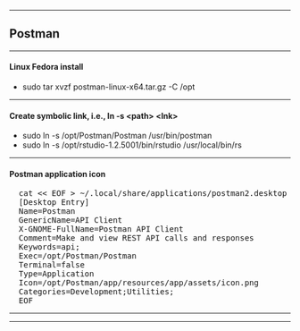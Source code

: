 
***

## Postman

***

#### Linux Fedora install
* sudo tar xvzf postman-linux-x64.tar.gz -C /opt

***

#### Create symbolic link, i.e., ln -s &lt;path&gt; &lt;lnk&gt;
* sudo ln -s /opt/Postman/Postman /usr/bin/postman
* sudo ln -s /opt/rstudio-1.2.5001/bin/rstudio /usr/local/bin/rs

***

#### Postman application icon
<pre>
  cat << EOF > ~/.local/share/applications/postman2.desktop
  [Desktop Entry]
  Name=Postman
  GenericName=API Client
  X-GNOME-FullName=Postman API Client
  Comment=Make and view REST API calls and responses
  Keywords=api;
  Exec=/opt/Postman/Postman
  Terminal=false
  Type=Application
  Icon=/opt/Postman/app/resources/app/assets/icon.png
  Categories=Development;Utilities;
  EOF
</pre>


***

***